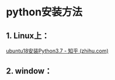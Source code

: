 # python安装方法

## 1. Linux上：

[ubuntu18安装Python3.7 - 知乎 (zhihu.com)](https://zhuanlan.zhihu.com/p/129867344)

## 2. window：

